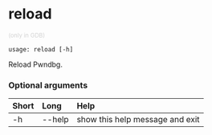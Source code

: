 <!-- THIS PART OF THIS FILE IS AUTOGENERATED. DO NOT MODIFY IT. See scripts/generate-docs.sh -->
# reload
<small style="color: lightgray;">(only in GDB)</small>

```text
usage: reload [-h]

```

Reload Pwndbg.
### Optional arguments

|Short|Long|Help|
| :--- | :--- | :--- |
|-h|--help|show this help message and exit|

<!-- END OF AUTOGENERATED PART. Do not modify this line or the line below, they mark the end of the auto-generated part of the file. If you want to extend the documentation in a way which cannot easily be done by adding to the command help description, write below the following line. -->
<!-- ------------\>8---- ----\>8---- ----\>8------------ -->
